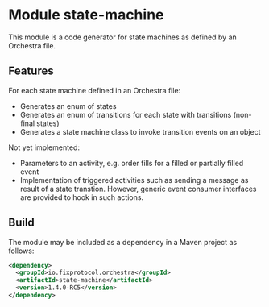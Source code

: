 # Module state-machine

This module is a code generator for state machines as defined by an Orchestra file.

## Features

For each state machine defined in an Orchestra file:

* Generates an enum of states
* Generates an enum of transitions for each state with transitions (non-final states)
* Generates a state machine class to invoke transition events on an object

Not yet implemented:

* Parameters to an activity, e.g. order fills for a filled or partially filled event
* Implementation of triggered activities such as sending a message as result of a state transtion. However, generic event consumer interfaces
are provided to hook in such actions.


## Build

The module may be included as a dependency in a Maven project as follows:

```xml
<dependency>
  <groupId>io.fixprotocol.orchestra</groupId>
  <artifactId>state-machine</artifactId>
  <version>1.4.0-RC5</version>
</dependency>
```